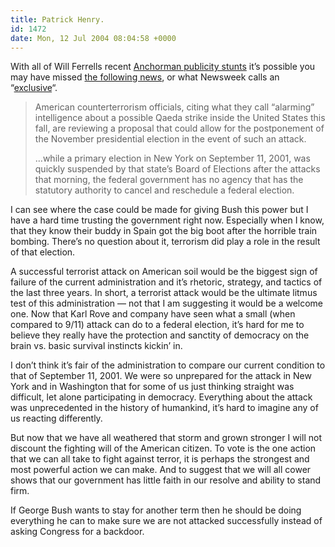 ```yaml
---
title: Patrick Henry.
id: 1472
date: Mon, 12 Jul 2004 08:04:58 +0000
---
```


With all of Will Ferrells recent [Anchorman publicity stunts](http://www.nytimes.com/2004/07/12/business/media/12mcenroe.html?8hpib "Hey, don't get me wrong, I love Will too.") it’s possible you may have missed [the following news](http://www.msnbc.msn.com/id/5411741/site/newsweek/), or what Newsweek calls an “[exclusive](http://story.news.yahoo.com/news?tmpl=story&cid=1896&e=2&u=/nm/politics_election_terror_dc)“.

> American counterterrorism officials, citing what they call “alarming” intelligence about a possible Qaeda strike inside the United States this fall, are reviewing a proposal that could allow for the postponement of the November presidential election in the event of such an attack.
>
> …while a primary election in New York on September 11, 2001, was quickly suspended by that state’s Board of Elections after the attacks that morning, the federal government has no agency that has the statutory authority to cancel and reschedule a federal election.

I can see where the case could be made for giving Bush this power but I have a hard time trusting the government right now. Especially when I know, that they know their buddy in Spain got the big boot after the horrible train bombing. There’s no question about it, terrorism did play a role in the result of that election.  

A successful terrorist attack on American soil would be the biggest sign of failure of the current administration and it’s rhetoric, strategy, and tactics of the last three years. In short, a terrorist attack would be the ultimate litmus test of this administration — not that I am suggesting it would be a welcome one. Now that Karl Rove and company have seen what a small (when compared to 9/11) attack can do to a federal election, it’s hard for me to believe they really have the protection and sanctity of democracy on the brain vs. basic survival instincts kickin’ in.  

I don’t think it’s fair of the administration to compare our current condition to that of September 11, 2001. We were so unprepared for the attack in New York and in Washington that for some of us just thinking straight was difficult, let alone participating in democracy. Everything about the attack was unprecedented in the history of humankind, it’s hard to imagine any of us reacting differently.  

But now that we have all weathered that storm and grown stronger I will not discount the fighting will of the American citizen. To vote is the one action that we can all take to fight against terror, it is perhaps the strongest and most powerful action we can make. And to suggest that we will all cower shows that our government has little faith in our resolve and ability to stand firm.  

If George Bush wants to stay for another term then he should be doing everything he can to make sure we are not attacked successfully instead of asking Congress for a backdoor.





